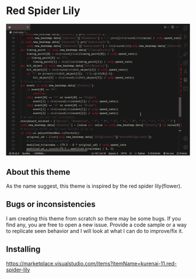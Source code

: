 # Red Spider Lily

![](/theme.png)

## About this theme

As the name suggest, this theme is inspired by the red spider lily(flower).

## Bugs or inconsistencies

I am creating this theme from scratch so there may be some bugs.
If you find any, you are free to open a new issue. Provide a code sample or a way to replicate seen behavior and I will look at what I can do to improve/fix it.

## Installing

https://marketplace.visualstudio.com/items?itemName=kurenai-11.red-spider-lily
